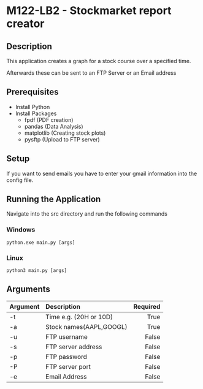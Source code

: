 # M122-LB2 - Stockmarket report creator

## Description
This application creates a graph for a stock course over a specified time.

Afterwards these can be sent to an FTP Server or an Email address

## Prerequisites
- Install Python
- Install Packages
  - fpdf (PDF creation)
  - pandas (Data Analysis)
  - matplotlib (Creating stock plots)
  - pysftp (Upload to FTP server)

## Setup
If you want to send emails you have to enter your gmail information into the config file.

## Running the Application
Navigate into the src directory and run the following commands
### Windows
```python.exe main.py [args]```
### Linux
```python3 main.py [args]```

## Arguments
| Argument | Description             | Required |
|:---------|:------------------------|---------:|
| -t       | Time e.g. (20H or 10D)  |     True |
| -a       | Stock names(AAPL,GOOGL) |     True |
| -u       | FTP username            |    False |
| -s       | FTP server address      |    False |
| -p       | FTP password            |    False |
| -P       | FTP server port         |    False |
| -e       | Email Address           |    False |
